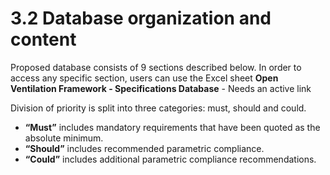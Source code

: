 # 3.2 Database organization and content 

Proposed database consists of 9 sections described below. In order to access any specific section, users can use the Excel sheet **Open Ventilation Framework - Specifications Database** - Needs an active link

Division of priority is split into three categories: must, should and could. 
- **“Must”** includes mandatory requirements that have been quoted as the absolute minimum. 
- **“Should”** includes recommended parametric compliance. 
- **“Could”** includes additional parametric compliance recommendations.